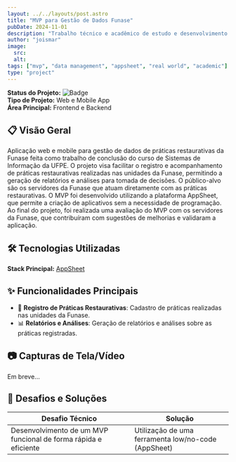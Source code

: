 ```yaml
---
layout: ../../layouts/post.astro
title: "MVP para Gestão de Dados Funase"
pubDate: 2024-11-01
description: "Trabalho técnico e acadêmico de estudo e desenvolvimento de um MVP para gestão de dados de praticas restaurativas da Funase."
author: "joismar"
image:
  src:
  alt:
tags: ["mvp", "data management", "appsheet", "real world", "academic"]
type: "project"
---
```


**Status do Projeto:** ![Badge](https://img.shields.io/badge/Status-Em%20Produção-green) \
**Tipo de Projeto:** Web e Mobile App \
**Área Principal:** Frontend e Backend

## 📋 Visão Geral
Aplicação web e mobile para gestão de dados de práticas restaurativas da Funase feita como trabalho de conclusão do curso de Sistemas de Informação da UFPE. O projeto visa facilitar o registro e acompanhamento de práticas restaurativas realizadas nas unidades da Funase, permitindo a geração de relatórios e análises para tomada de decisões. O público-alvo são os servidores da Funase que atuam diretamente com as práticas restaurativas. O MVP foi desenvolvido utilizando a plataforma AppSheet, que permite a criação de aplicativos sem a necessidade de programação.
Ao final do projeto, foi realizada uma avaliação do MVP com os servidores da Funase, que contribuíram com sugestões de melhorias e validaram a aplicação.

## 🛠️ Tecnologias Utilizadas
**Stack Principal:** [AppSheet](https://www.appsheet.com/)

## ✨ Funcionalidades Principais
- 📝 **Registro de Práticas Restaurativas**: Cadastro de práticas realizadas nas unidades da Funase.
- 📊 **Relatórios e Análises**: Geração de relatórios e análises sobre as práticas registradas.

## 📷 Capturas de Tela/Vídeo
Em breve...

## 🚀 Desafios e Soluções
| Desafio Técnico | Solução |
|-----------------|---------|
| Desenvolvimento de um MVP funcional de forma rápida e eficiente | Utilização de uma ferramenta low/no-code (AppSheet) |